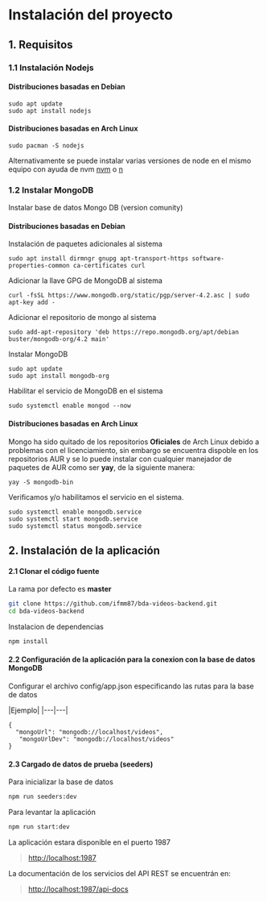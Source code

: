 # Instalación del proyecto

## 1. Requisitos

### 1.1 Instalación Nodejs

#### Distribuciones basadas en Debian
```
sudo apt update
sudo apt install nodejs
```
#### Distribuciones basadas en Arch Linux
```
sudo pacman -S nodejs
```
Alternativamente se puede instalar varias versiones de node en el mismo equipo con ayuda de 
nvm [nvm](https://github.com/creationix/nvm) o [n](https://github.com/tj/n)

### 1.2 Instalar MongoDB
Instalar base de datos Mongo DB (version comunity)
#### Distribuciones basadas en Debian
Instalación de paquetes adicionales al sistema
```
sudo apt install dirmngr gnupg apt-transport-https software-properties-common ca-certificates curl
```
Adicionar la llave GPG de MongoDB al sistema
```
curl -fsSL https://www.mongodb.org/static/pgp/server-4.2.asc | sudo apt-key add -
```
Adicionar el repositorio de mongo al sistema
```
sudo add-apt-repository 'deb https://repo.mongodb.org/apt/debian buster/mongodb-org/4.2 main'
```
Instalar MongoDB
```
sudo apt update
sudo apt install mongodb-org
```
Habilitar el servicio de MongoDB en el sistema
```
sudo systemctl enable mongod --now
```
#### Distribuciones basadas en Arch Linux
Mongo ha sido quitado de los repositorios **Oficiales** de Arch Linux debido a problemas con el licenciamiento,
sin embargo se encuentra dispoble en los repositorios AUR y se lo puede instalar con cualquier manejador de paquetes de AUR como ser **yay**, de la siguiente manera:
```
yay -S mongodb-bin
```
Verificamos y/o habilitamos el servicio en el sistema.
```
sudo systemctl enable mongodb.service
sudo systemctl start mongodb.service
sudo systemctl status mongodb.service
```
## 2. Instalación de la aplicación

#### 2.1 Clonar el código fuente
La rama por defecto es **master**
```sh
git clone https://github.com/ifmm87/bda-videos-backend.git
cd bda-videos-backend
```
Instalacion de dependencias

```sh
npm install
```
#### 2.2 Configuración de la aplicación para la conexion con la base de datos MongoDB

Configurar el archivo config/app.json especificando las rutas para la base de datos

|Ejemplo|
|---|---|
```
{
  "mongoUrl": "mongodb://localhost/videos",
   "mongoUrlDev": "mongodb://localhost/videos"
}
```
#### 2.3 Cargado de datos de prueba (seeders)
Para inicializar la base de datos
```sh
npm run seeders:dev
```
Para levantar la aplicación
```sh
npm run start:dev
```
La aplicación estara disponible en el puerto 1987

 > [http://localhost:1987](http://localhost:1987)

La documentación de los servicios del API REST  se encuentrán en:
 > [http://localhost:1987/api-docs](http://localhost:1987/api-docs)


